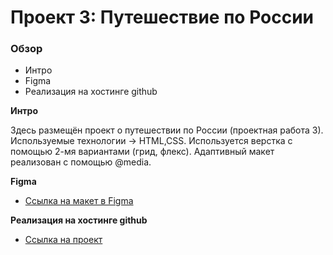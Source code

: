 # Проект 3: Путешествие по России

### Обзор
* Интро
* Figma
* Реализация на хостинге github

**Интро**

Здесь размещён проект о путешествии по России (проектная работа 3).
Используемые технологии -> HTML,CSS. Используется верстка с помощью 2-мя вариантами (грид, флекс). Адаптивный макет реализован с помощью @media.

**Figma**

* [Ссылка на макет в Figma](https://www.figma.com/file/OyRWEjU6wBwRe1hapzQoLx/Sprint-3%3A-Russia-%2F-desktop-%2B-mobile?node-id=28503%3A0)

**Реализация на хостинге github**

* [Ссылка на проект](https://asgardd2.github.io/russian-travel/)
